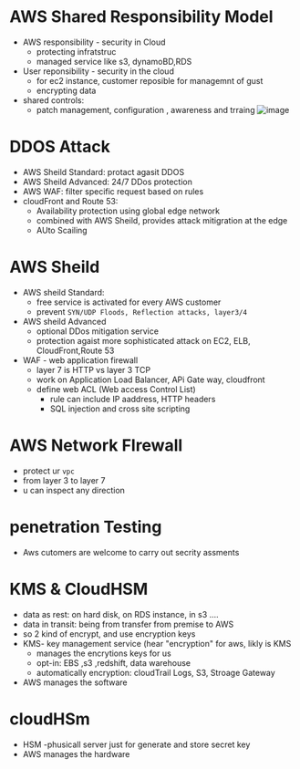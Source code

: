 # AWS Shared Responsibility Model
 - AWS responsibility - security in Cloud
     - protecting infratstruc
     - managed service like s3, dynamoBD,RDS
 - User reponsibility - security in the cloud
     - for ec2 instance, customer reposible for managemnt of gust
     - encrypting data
 - shared controls:
     - patch management, configuration , awareness and trraing
 ![image](https://github.com/NghiaDangTran/AWS-Certified-Cloud-Practitioner-CLF-C01/assets/33323750/57c95550-f3f1-46e5-b9d0-727abb0d1159)

# DDOS Attack
 - AWS Sheild Standard: protact agasit DDOS
 - AWS Sheild Advanced: 24/7 DDos protection
 - AWS WAF: filter specific request based on rules
 - cloudFront and Route 53:
     - Availability protection using global edge network
     - combined with AWS Sheild, provides attack mitigration at the edge
     - AUto Scailing
# AWS Sheild
 - AWS sheild Standard:
     - free service is activated for every AWS customer
     - prevent `SYN/UDP Floods, Reflection attacks, layer3/4`
 - AWS sheild Advanced
     - optional DDos mitigation service
     - protection agaist more sophisticated attack on EC2, ELB, CloudFront,Route 53
 - WAF - web application firewall
     - layer 7 is HTTP vs layer 3 TCP
     - work on Application Load Balancer, APi Gate way, cloudfront
     - define web ACL (Web access Control List)
         - rule can include IP aaddress, HTTP headers
         - SQL injection and cross site scripting
# AWS Network FIrewall
 - protect ur `vpc`
 - from layer 3 to layer 7
 - u can inspect any direction
# penetration Testing
 - Aws cutomers are welcome to carry out secrity assments
# KMS & CloudHSM
 - data as rest: on hard disk, on RDS instance, in s3 ....
 - data in transit: being from transfer from premise to AWS
 - so 2 kind of encrypt, and use encryption keys
 - KMS- key management service (hear "encryption" for aws, likly is KMS
   - manages the encrytions keys for us
   - opt-in: EBS ,s3 ,redshift, data warehouse
   - automatically encryption: cloudTrail Logs, S3, Stroage Gateway
 - AWS manages the software
# cloudHSm
 - HSM -phusicall server just for generate and store secret key
 - AWS manages the hardware
